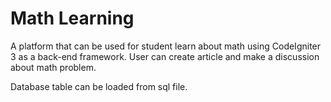 # Math Learning

A platform that can be used for student learn about math using CodeIgniter 3 as a back-end framework.
User can create article and make a discussion about math problem.

Database table can be loaded from sql file.

